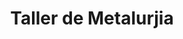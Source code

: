 ---
title: "Taller de Metalurjia"
url: /guadalupe-de-cartago/taller-de-metalurjia/
shop: hágalo usted mismo
---